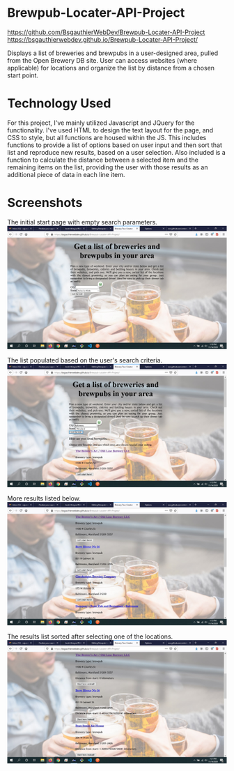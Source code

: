 # Brewpub-Locater-API-Project
https://github.com/BsgauthierWebDev/Brewpub-Locater-API-Project
https://bsgauthierwebdev.github.io/Brewpub-Locater-API-Project/

Displays a list of breweries and brewpubs in a user-designed area, pulled from the Open Brewery DB site. User can access websites (where applicable) for locations and organize the list by distance from a chosen start point.

# Technology Used
For this project, I've mainly utilized Javascript and JQuery for the functionality. I've used HTML to design the text layout for the page, and CSS to style, but all functions are housed within the JS. This includes functions to provide a list of options based on user input and then sort that list and reproduce new results, based on a user selection. Also included is a function to calculate the distance between a selected item and the remaining items on the list, providing the user with those results as an additional piece of data in each line item.

# Screenshots

The initial start page with empty search parameters.
<img src="https://github.com/BsgauthierWebDev/Brewpub-Locater-API-Project/blob/master/Screenshots/screenshot-opening.jpg" alt="Opening screen with empty search parameters">

The list populated based on the user's search criteria.
<img src="https://github.com/BsgauthierWebDev/Brewpub-Locater-API-Project/blob/master/Screenshots/search-list-1.jpg" alt="Search parameters filled and results populated on the screen">

More results listed below.
<img src="https://github.com/BsgauthierWebDev/Brewpub-Locater-API-Project/blob/master/Screenshots/search-list-2.jpg" alt="Expanded view of search results">

The results list sorted after selecting one of the locations.
<img src="https://github.com/BsgauthierWebDev/Brewpub-Locater-API-Project/blob/master/Screenshots/sorted-list.jpg" alt="Resorted list with distance from starting point displayed">


